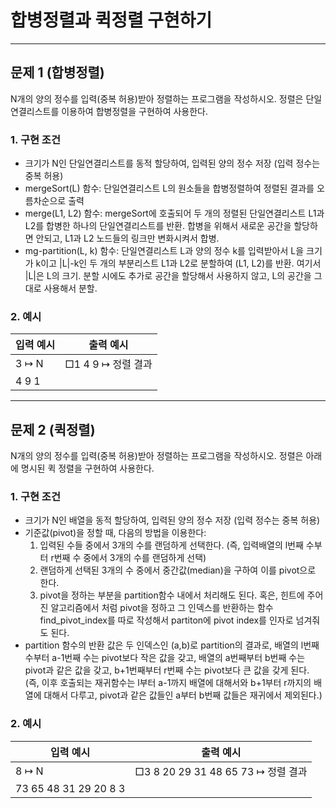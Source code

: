 <h1><strong >합병정렬과 퀵정렬 구현하기</strong></h1>
<hr>

## 문제 1 (합병정렬)
N개의 양의 정수를 입력(중복 허용)받아 정렬하는 프로그램을 작성하시오. 정렬은 단일연결리스트를 이용하여 합병정렬을 구현하여 사용한다.

### 1. 구현 조건
- 크기가 N인 단일연결리스트를 동적 할당하여, 입력된 양의 정수 저장 (입력 정수는 중복 허용)
- mergeSort(L) 함수: 단일연결리스트 L의 원소들을 합병정렬하여 정렬된 결과를 오름차순으로 출력
- merge(L1, L2) 함수: mergeSort에 호출되어 두 개의 정렬된 단일연결리스트 L1과 L2를 합병한 하나의 단일연결리스트를 반환. 합병을 위해서 새로운 공간을 할당하면 안되고, L1과 L2 노드들의 링크만 변화시켜서 합병.
- mg-partition(L, k) 함수: 단일연결리스트 L과 양의 정수 k를 입력받아서 L을 크기가 k이고 |L|-k인 두 개의 부분리스트 L1과 L2로 분할하여 (L1, L2)를 반환. 여기서 |L|은 L의 크기. 분할 시에도 추가로 공간을 할당해서 사용하지 않고, L의 공간을 그대로 사용해서 분할.

### 2. 예시

|입력 예시| 출력 예시|
|---|---|
|3	    	↦ N|□1 4 9				↦ 정렬 결과|
|4 9 1| |

---

## 문제 2 (퀵정렬)
N개의 양의 정수를 입력(중복 허용)받아 정렬하는 프로그램을 작성하시오. 정렬은 아래에 명시된 퀵 정렬을 구현하여 사용한다.

### 1. 구현 조건
- 크기가 N인 배열을 동적 할당하여, 입력된 양의 정수 저장 (입력 정수는 중복 허용)
- 기준값(pivot)을 정할 때, 다음의 방법을 이용한다:
    1. 입력된 수들 중에서 3개의 수를 랜덤하게 선택한다. (즉, 입력배열의 l번째 수부터 r번째 수 중에서 3개의 수를 랜덤하게 선택)
    2. 랜덤하게 선택된 3개의 수 중에서 중간값(median)을 구하여 이를 pivot으로 한다.
    3. pivot을 정하는 부분을 partition함수 내에서 처리해도 된다. 혹은, 힌트에 주어진 알고리즘에서 처럼 pivot을 정하고 그 인덱스를 반환하는 함수 find_pivot_index를 따로 작성해서 partiton에 pivot index를 인자로 넘겨줘도 된다.
- partition 함수의 반환 값은 두 인덱스인 (a,b)로 partition의 결과로, 배열의 l번째 수부터 a-1번째 수는 pivot보다 작은 값을 갖고, 배열의 a번째부터 b번째 수는 pivot과 같은 값을 갖고, b+1번째부터 r번째 수는 pivot보다 큰 값을 갖게 된다. (즉, 이후 호출되는 재귀함수는 l부터 a-1까지 배열에 대해서와 b+1부터 r까지의 배열에 대해서 다루고, pivot과 같은 값들인 a부터 b번째 값들은 재귀에서 제외된다.)

### 2. 예시

|입력 예시| 출력 예시|
|---|---|
|8				↦ N|□3 8 20 29 31 48 65 73	↦ 정렬 결과|
|73 65 48 31 29 20 8 3| |